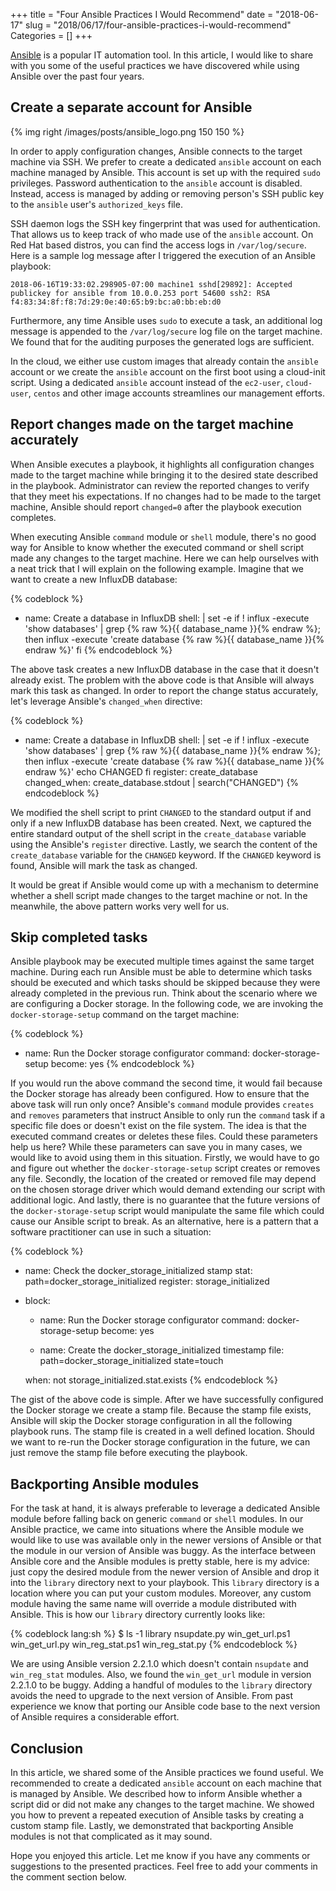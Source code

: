 +++
title = "Four Ansible Practices I Would Recommend"
date = "2018-06-17"
slug = "2018/06/17/four-ansible-practices-i-would-recommend"
Categories = []
+++

[Ansible](https://www.ansible.com/) is a popular IT automation tool. In this article, I would like to share with you some of the useful practices we have discovered while using Ansible over the past four years.

<!-- more -->

## Create a separate account for Ansible

{% img right /images/posts/ansible_logo.png 150 150 %}

In order to apply configuration changes, Ansible connects to the target machine via SSH. We prefer to create a dedicated `ansible` account on each machine managed by Ansible. This account is set up with the required `sudo` privileges. Password authentication to the `ansible` account is disabled. Instead, access is managed by adding or removing person's SSH public key to the `ansible` user's `authorized_keys` file.

SSH daemon logs the SSH key fingerprint that was used for authentication. That allows us to keep track of who made use of the `ansible` account. On Red Hat based distros, you can find the access logs in `/var/log/secure`. Here is a sample log message after I triggered the execution of an Ansible playbook:

```
2018-06-16T19:33:02.298905-07:00 machine1 sshd[29892]: Accepted publickey for ansible from 10.0.0.253 port 54600 ssh2: RSA f4:83:34:8f:f8:7d:29:0e:40:65:b9:bc:a0:bb:eb:d0
```

Furthermore, any time Ansible uses `sudo` to execute a task, an additional log message is appended to the `/var/log/secure` log file on the target machine. We found that for the auditing purposes the generated logs are sufficient.

In the cloud, we either use custom images that already contain the `ansible` account or we create the `ansible` account on the first boot using a cloud-init script. Using a dedicated `ansible` account instead of the `ec2-user`, `cloud-user`, `centos` and other image accounts streamlines our management efforts.

## Report changes made on the target machine accurately

When Ansible executes a playbook, it highlights all configuration changes made to the target machine while bringing it to the desired state described in the playbook. Administrator can review the reported changes to verify that they meet his expectations.  If no changes had to be made to the target machine, Ansible should report `changed=0` after the playbook execution completes.

When executing Ansible `command` module or `shell` module, there's no good way for Ansible to know whether the executed command or shell script made any changes to the target machine. Here we can help ourselves with a neat trick that I will explain on the following example.  Imagine that we want to create a new InfluxDB database:

{% codeblock %}
- name: Create a database in InfluxDB
  shell: |
    set -e
    if ! influx -execute 'show databases' | grep {% raw %}{{ database_name }}{% endraw %}; then
      influx -execute 'create database {% raw %}{{ database_name }}{% endraw %}'
    fi
{% endcodeblock %}

The above task creates a new InfluxDB database in the case that it doesn't already exist. The problem with the above code is that Ansible will always mark this task as changed. In order to report the change status accurately, let's leverage Ansible's `changed_when` directive:

{% codeblock %}
- name: Create a database in InfluxDB
  shell: |
    set -e
    if ! influx -execute 'show databases' | grep {% raw %}{{ database_name }}{% endraw %}; then
      influx -execute 'create database {% raw %}{{ database_name }}{% endraw %}'
      echo CHANGED
    fi
  register: create_database
  changed_when: create_database.stdout | search("CHANGED")
{% endcodeblock %}

We modified the shell script to print `CHANGED` to the standard output if and only if a new InfluxDB database has been created. Next, we captured the entire standard output of the shell script in the `create_database` variable using the Ansible's `register` directive. Lastly, we search the content of the `create_database` variable for the `CHANGED` keyword. If the `CHANGED` keyword is found, Ansible will mark the task as changed.

It would be great if Ansible would come up with a mechanism to determine whether a shell script made changes to the target machine or not. In the meanwhile, the above pattern works very well for us.

## Skip completed tasks

Ansible playbook may be executed multiple times against the same target machine. During each run Ansible must be able to determine which tasks should be executed and which tasks should be skipped because they were already completed in the previous run. Think about the scenario where we are configuring a Docker storage. In the following code, we are invoking the `docker-storage-setup` command on the target machine:

{% codeblock %}
- name: Run the Docker storage configurator
  command: docker-storage-setup
  become: yes
{% endcodeblock %}

If you would run the above command the second time, it would fail because the Docker storage has already been configured. How to ensure that the above task will run only once? Ansible's `command` module provides `creates` and `removes` parameters that instruct Ansible to only run the `command` task if a specific file does or doesn't exist on the file system. The idea is that the executed command creates or deletes these files. Could these parameters help us here? While these parameters can save you in many cases, we would like to avoid using them in this situation. Firstly, we would have to go and figure out whether the `docker-storage-setup` script creates or removes any file. Secondly, the location of the created or removed file may depend on the chosen storage driver which would demand extending our script with additional logic. And lastly, there is no guarantee that the future versions of the `docker-storage-setup` script would manipulate the same file which could cause our Ansible script to break. As an alternative, here is a pattern that a software practitioner can use in such a situation:

{% codeblock %}
- name: Check the docker_storage_initialized stamp
  stat: path=docker_storage_initialized
  register: storage_initialized

- block:
    - name: Run the Docker storage configurator
      command: docker-storage-setup
      become: yes

    - name: Create the docker_storage_initialized timestamp
      file: path=docker_storage_initialized state=touch

  when: not storage_initialized.stat.exists
{% endcodeblock %}

The gist of the above code is simple. After we have successfully configured the Docker storage we create a stamp file. Because the stamp file exists, Ansible will skip the Docker storage configuration in all the following playbook runs. The stamp file is created in a well defined location. Should we want to re-run the Docker storage configuration in the future, we can just remove the stamp file before executing the playbook.

## Backporting Ansible modules

For the task at hand, it is always preferable to leverage a dedicated Ansible module before falling back on generic `command` or `shell` modules. In our Ansible practice, we came into situations where the Ansible module we would like to use was available only in the newer versions of Ansible or that the module in our version of Ansible was buggy. As the interface between Ansible core and the Ansible modules is pretty stable, here is my advice: just copy the desired module from the newer version of Ansible and drop it into the `library` directory next to your playbook. This `library` directory is a location where you can put your custom modules. Moreover, any custom module having the same name will override a module distributed with Ansible. This is how our `library` directory currently looks like:

{% codeblock lang:sh %}
$ ls -1 library
nsupdate.py
win_get_url.ps1
win_get_url.py
win_reg_stat.ps1
win_reg_stat.py
{% endcodeblock %}

We are using Ansible version 2.2.1.0 which doesn't contain `nsupdate` and `win_reg_stat` modules. Also, we found the `win_get_url` module in version 2.2.1.0 to be buggy. Adding a handful of modules to the `library` directory avoids the need to upgrade to the next version of Ansible. From past experience we know that porting our Ansible code base to the next version of Ansible requires a considerable effort.

## Conclusion

In this article, we shared some of the Ansible practices we found useful. We recommended to create a dedicated `ansible` account on each machine that is managed by Ansible. We described how to inform Ansible whether a script did or did not make any changes to the target machine. We showed you how to prevent a repeated execution of Ansible tasks by creating a custom stamp file. Lastly, we demonstrated that backporting Ansible modules is not that complicated as it may sound.

Hope you enjoyed this article. Let me know if you have any comments or suggestions to the presented practices. Feel free to add your comments in the comment section below.
